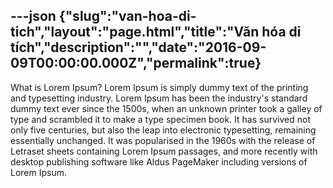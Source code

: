 ---json
{"slug":"van-hoa-di-tich","layout":"page.html","title":"Văn hóa di tích","description":"","date":"2016-09-09T00:00:00.000Z","permalink":true}
---
What is Lorem Ipsum?
Lorem Ipsum is simply dummy text of the printing and typesetting industry. Lorem Ipsum has been the industry's standard dummy text ever since the 1500s, when an unknown printer took a galley of type and scrambled it to make a type specimen book. It has survived not only five centuries, but also the leap into electronic typesetting, remaining essentially unchanged. It was popularised in the 1960s with the release of Letraset sheets containing Lorem Ipsum passages, and more recently with desktop publishing software like Aldus PageMaker including versions of Lorem Ipsum.